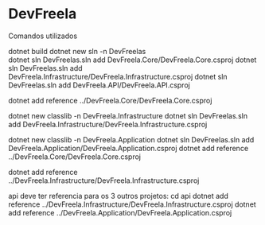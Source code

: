 # DevFreela
Comandos utilizados


dotnet build
dotnet new sln -n DevFreelas            
dotnet sln DevFreelas.sln add DevFreela.Core/DevFreela.Core.csproj
dotnet sln DevFreelas.sln add DevFreela.Infrastructure/DevFreela.Infrastructure.csproj
dotnet sln DevFreelas.sln add DevFreela.API/DevFreela.API.csproj

dotnet add reference ../DevFreela.Core/DevFreela.Core.csproj

dotnet new classlib -n DevFreela.Infrastructure
dotnet sln DevFreelas.sln add DevFreela.Infrastructure/DevFreela.Infrastructure.csproj

dotnet new classlib -n DevFreela.Application
dotnet sln DevFreelas.sln add DevFreela.Application/DevFreela.Application.csproj
dotnet add reference ../DevFreela.Core/DevFreela.Core.csproj



dotnet add reference ../DevFreela.Infrastructure/DevFreela.Infrastructure.csproj


api deve ter referencia para os 3 outros projetos:
cd api 
dotnet add reference ../DevFreela.Infrastructure/DevFreela.Infrastructure.csproj
dotnet add reference ../DevFreela.Application/DevFreela.Application.csproj


